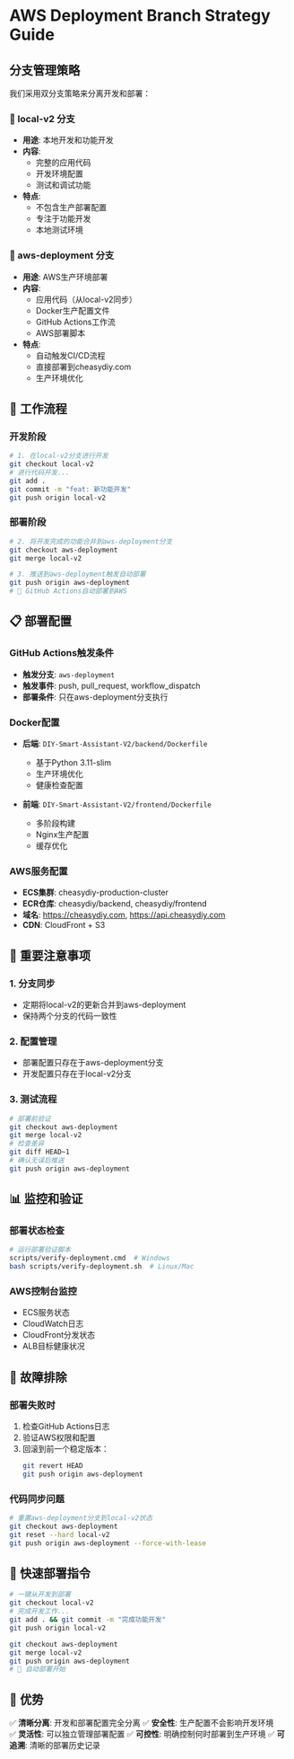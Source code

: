 # AWS Deployment Branch Strategy Guide

## 分支管理策略

我们采用双分支策略来分离开发和部署：

### 🔧 local-v2 分支
- **用途**: 本地开发和功能开发
- **内容**: 
  - 完整的应用代码
  - 开发环境配置
  - 测试和调试功能
- **特点**: 
  - 不包含生产部署配置
  - 专注于功能开发
  - 本地测试环境

### 🚀 aws-deployment 分支  
- **用途**: AWS生产环境部署
- **内容**:
  - 应用代码（从local-v2同步）
  - Docker生产配置文件
  - GitHub Actions工作流
  - AWS部署脚本
- **特点**:
  - 自动触发CI/CD流程
  - 直接部署到cheasydiy.com
  - 生产环境优化

## 🔄 工作流程

### 开发阶段
```bash
# 1. 在local-v2分支进行开发
git checkout local-v2
# 进行代码开发...
git add .
git commit -m "feat: 新功能开发"
git push origin local-v2
```

### 部署阶段
```bash
# 2. 将开发完成的功能合并到aws-deployment分支
git checkout aws-deployment
git merge local-v2

# 3. 推送到aws-deployment触发自动部署
git push origin aws-deployment
# 🚀 GitHub Actions自动部署到AWS
```

## 📋 部署配置

### GitHub Actions触发条件
- **触发分支**: `aws-deployment`
- **触发事件**: push, pull_request, workflow_dispatch
- **部署条件**: 只在aws-deployment分支执行

### Docker配置
- **后端**: `DIY-Smart-Assistant-V2/backend/Dockerfile`
  - 基于Python 3.11-slim
  - 生产环境优化
  - 健康检查配置
  
- **前端**: `DIY-Smart-Assistant-V2/frontend/Dockerfile`
  - 多阶段构建
  - Nginx生产配置
  - 缓存优化

### AWS服务配置
- **ECS集群**: cheasydiy-production-cluster
- **ECR仓库**: cheasydiy/backend, cheasydiy/frontend
- **域名**: https://cheasydiy.com, https://api.cheasydiy.com
- **CDN**: CloudFront + S3

## 🚨 重要注意事项

### 1. 分支同步
- 定期将local-v2的更新合并到aws-deployment
- 保持两个分支的代码一致性

### 2. 配置管理
- 部署配置只存在于aws-deployment分支
- 开发配置只存在于local-v2分支

### 3. 测试流程
```bash
# 部署前验证
git checkout aws-deployment
git merge local-v2
# 检查差异
git diff HEAD~1
# 确认无误后推送
git push origin aws-deployment
```

## 📊 监控和验证

### 部署状态检查
```bash
# 运行部署验证脚本
scripts/verify-deployment.cmd  # Windows
bash scripts/verify-deployment.sh  # Linux/Mac
```

### AWS控制台监控
- ECS服务状态
- CloudWatch日志
- CloudFront分发状态
- ALB目标健康状况

## 🔧 故障排除

### 部署失败时
1. 检查GitHub Actions日志
2. 验证AWS权限和配置
3. 回滚到前一个稳定版本：
   ```bash
   git revert HEAD
   git push origin aws-deployment
   ```

### 代码同步问题
```bash
# 重置aws-deployment分支到local-v2状态
git checkout aws-deployment
git reset --hard local-v2
git push origin aws-deployment --force-with-lease
```

## 📝 快速部署指令

```bash
# 一键从开发到部署
git checkout local-v2
# 完成开发工作...
git add . && git commit -m "完成功能开发"
git push origin local-v2

git checkout aws-deployment
git merge local-v2
git push origin aws-deployment
# 🚀 自动部署开始
```

## 🎯 优势

✅ **清晰分离**: 开发和部署配置完全分离
✅ **安全性**: 生产配置不会影响开发环境  
✅ **灵活性**: 可以独立管理部署配置
✅ **可控性**: 明确控制何时部署到生产环境
✅ **可追溯**: 清晰的部署历史记录